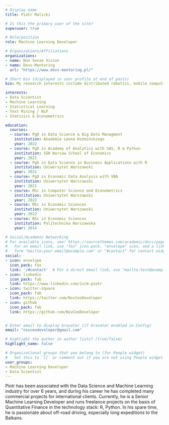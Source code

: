 ```yaml
---
# Display name
title: Piotr Malicki

# Is this the primary user of the site?
superuser: true

# Role/position
role: Machine Learning Developer

# Organizations/Affiliations
organizations:
- name: Non Sense Vision 
- name: Devs-Mentoring
  url: "https://www.devs-mentoring.pl/"

# Short bio (displayed in user profile at end of posts)
bio: My research interests include distributed robotics, mobile computing and programmable matter.

interests:
- Data Scientist
- Machine Learning
- Statistical Learning
- Text Mining / NLP
- Statisics & Econometrics

education:
  courses:
  - course: PgD in Data Science & Big Data Managment 
    institution: Akademia Leona Koźmińskiego
    year: 2022
  - course: PgD in Academy of Analytics with SAS, R & Python
    institution: SGH Warsaw School of Economics
    year: 2021
  - course: PgD in Data Science in Business Applications with R
    institution: Uniwersytet Warszawski
    year: 2021
  - course: PgD in Economic Data Analysis with VBA
    institution: Uniwersytet Warszawski
    year: 2021
  - course: MSc in Computer Science and Econometrics
    institution: Uniwersytet Warszawski
    year: 2022
  - course: MSc in Economic Sciences
    institution: Uniwersytet Warszawski
    year: 2022
  - course: BSc in Economic Sciences
    institution: Politechnika Warszawska
    year: 2014

# Social/Academic Networking
# For available icons, see: https://sourcethemes.com/academic/docs/page-builder/#icons
#   For an email link, use "fas" icon pack, "envelope" icon, and a link in the
#   form "mailto:your-email@example.com" or "#contact" for contact widget.
social:
- icon: envelope
  icon_pack: fas
  link: '/#contact'  # For a direct email link, use "mailto:test@example.org".
- icon: linkedin
  icon_pack: fab
  link: https://www.linkedin.com/in/m-piotr
- icon: twitter-square
  icon_pack: fab
  link: https://twitter.com/NsvCeoDeveloper
- icon: github
  icon_pack: fab
  link: https://github.com/NsvCeoDeveloper


# Enter email to display Gravatar (if Gravatar enabled in Config)
email: "nsvceodeveloper@gmail.com"

# Highlight the author in author lists? (true/false)
highlight_name: false

# Organizational groups that you belong to (for People widget)
#   Set this to `[]` or comment out if you are not using People widget.
user_groups:
- Machine Learning Developer
- Data Scientist
---
```


Piotr has been associated with the Data Science and Machine Learning industry for over 6 years, and during his career he has completed many commercial projects for international clients. Currently, he is a Senior Machine Learning Developer and runs freelance projects on the basis of Quantitative Finance in the technology stack: R, Python. In his spare time, he is passionate about off-road driving, especially long expeditions to the Balkans.
